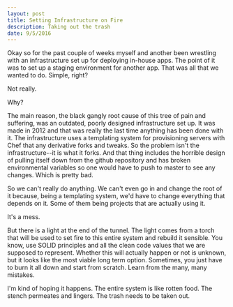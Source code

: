 ```yaml
---
layout: post
title: Setting Infrastructure on Fire
description: Taking out the trash
date: 9/5/2016
---
```


Okay so for the past couple of weeks myself and another been wrestling with an infrastructure set up for deploying in-house apps. The point of it was to set up a staging environment for another app. That was all that we wanted to do. Simple, right?

Not really.

Why?

The main reason, the black gangly root cause of this tree of pain and suffering, was an outdated, poorly designed infrastructure set up. It was made in 2012 and that was really the last time anything has been done with it. The infrastructure uses a templating system for provisioning servers with Chef that any derivative forks and tweaks. So the problem isn't the infrastructure--it is what it forks. And that thing includes the horrible design of pulling itself down from the github repository and has broken environmental variables so one would have to push to master to see any changes. Which is pretty bad.

So we can't really do anything. We can't even go in and change the root of it because, being a templating system, we'd have to change everything that depends on it. Some of them being projects that are actually using it.

It's a mess.

But there is a light at the end of the tunnel. The light comes from a torch that will be used to set fire to this entire system and rebuild it sensible. You know, use SOLID principles and all the clean code values that we are supposed to represent. Whether this will actually happen or not is unknown, but it looks like the most viable long term option. Sometimes, you just have to burn it all down and start from scratch. Learn from the many, many mistakes.

I'm kind of hoping it happens. The entire system is like rotten food. The stench permeates and lingers. The trash needs to be taken out.
